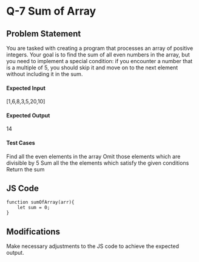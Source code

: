 # Q-7 Sum of Array

## Problem Statement
You are tasked with creating a program that processes an array of positive integers. Your goal is to find the sum of all even numbers in the array, but you need to implement a special condition: if you encounter a number that is a multiple of 5, you should skip it and move on to the next element without including it in the sum.

#### Expected Input
[1,6,8,3,5,20,10]
#### Expected Output
14
#### Test Cases
Find all the even elements in the array
Omit those elements which are divisible by 5
Sum all the the elements which satisfy the given conditions
Return the sum

## JS Code
```
function sumOfArray(arr){
    let sum = 0;
}

```
## Modifications
Make necessary adjustments to the JS code to achieve the expected output.
